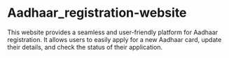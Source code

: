 # Aadhaar_registration-website
This website provides a seamless and user-friendly platform for Aadhaar registration. It allows users to easily apply for a new Aadhaar card, update their details, and check the status of their application.
